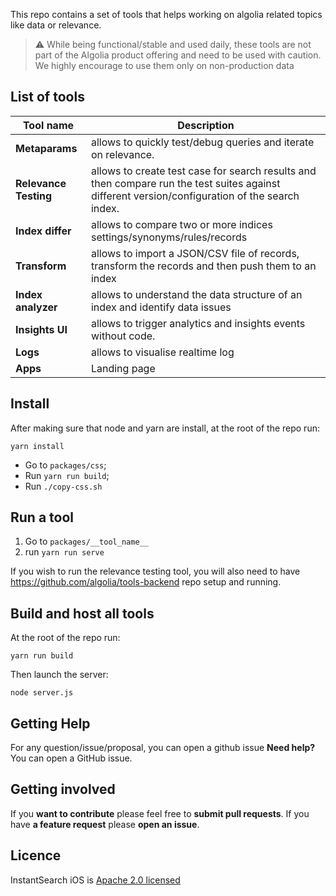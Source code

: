 This repo contains a set of tools that helps working on algolia related topics like data or relevance. 

> :warning: While being functional/stable and used daily, these tools are not part of the Algolia product offering and need to be used with caution. We highly encourage to use them only on non-production data

## List of tools

| Tool name | Description |
| --- | --- |
| **Metaparams** | allows to quickly test/debug queries and iterate on relevance. |
| **Relevance Testing** | allows to create test case for search results and then compare run the test suites against different version/configuration of the search index. |
| **Index differ** | allows to compare two or more indices settings/synonyms/rules/records |
| **Transform** | allows to import a JSON/CSV file of records, transform the records and then push them to an index |
| **Index analyzer** | allows to understand the data structure of an index and identify data issues |
| **Insights UI** | allows to trigger analytics and insights events without code. |
| **Logs** | allows to visualise realtime log |
| **Apps** | Landing page |

## Install

After making sure that node and yarn are install, at the root of the repo run:

```
yarn install
```

- Go to `packages/css`;
- Run `yarn run build`;
- Run `./copy-css.sh`

## Run a tool

1. Go to `packages/__tool_name__`
2. run `yarn run serve`

If you wish to run the relevance testing tool, you will also need to have https://github.com/algolia/tools-backend repo setup and running.

## Build and host all tools

At the root of the repo run: 

```
yarn run build
```

Then launch the server:

```
node server.js
```

## Getting Help

For any question/issue/proposal, you can open a github issue
**Need help?** You can open a GitHub issue.

## Getting involved

If you **want to contribute** please feel free to **submit pull requests**.
If you have **a feature request** please **open an issue**.

## Licence

InstantSearch iOS is [Apache 2.0 licensed](LICENSE.md)
